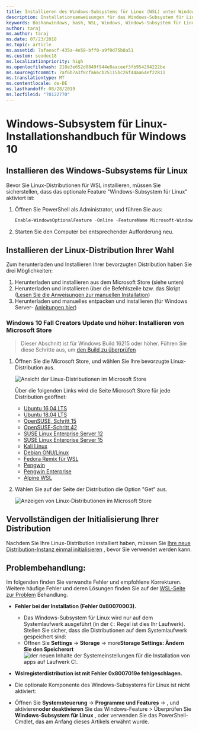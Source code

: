 ```yaml
---
title: Installieren des Windows-Subsystems für Linux (WSL) unter Windows 10
description: Installationsanweisungen für das Windows-Subsystem für Linux unter Windows 10.
keywords: Bashonwindows, bash, WSL, Windows, Windows-Subsystem für Linux, windowssubsystem, Ubuntu, Debian, SuSE, Windows 10, Installation
author: taraj
ms.author: taraj
ms.date: 07/23/2018
ms.topic: article
ms.assetid: 7afaeacf-435a-4e58-bff0-a9f0d75b8a51
ms.custom: seodec18
ms.localizationpriority: high
ms.openlocfilehash: 218e3e652d0849f944e8aaceef3fb954294222be
ms.sourcegitcommit: 7af6b7a3f8cfa66cb25115bc26f44aa64ef22811
ms.translationtype: MT
ms.contentlocale: de-DE
ms.lasthandoff: 08/28/2019
ms.locfileid: "70122770"
---
```

# <a name="windows-subsystem-for-linux-installation-guide-for-windows-10"></a>Windows-Subsystem für Linux-Installationshandbuch für Windows 10

## <a name="install-the-windows-subsystem-for-linux"></a>Installieren des Windows-Subsystems für Linux

Bevor Sie Linux-Distributionen für WSL installieren, müssen Sie sicherstellen, dass das optionale Feature "Windows-Subsystem für Linux" aktiviert ist:

1. Öffnen Sie PowerShell als Administrator, und führen Sie aus:
    ```powershell
    Enable-WindowsOptionalFeature -Online -FeatureName Microsoft-Windows-Subsystem-Linux
    ```

2. Starten Sie den Computer bei entsprechender Aufforderung neu.

## <a name="install-your-linux-distribution-of-choice"></a>Installieren der Linux-Distribution Ihrer Wahl
Zum herunterladen und Installieren Ihrer bevorzugten Distribution haben Sie drei Möglichkeiten:
1. Herunterladen und installieren aus dem Microsoft Store (siehe unten)
1. Herunterladen und installieren über die Befehlszeile bzw. das Skript ([Lesen Sie die Anweisungen zur manuellen Installation](install-manual.md))
1. Herunterladen und manuelles entpacken und installieren (für Windows Server- [Anleitungen hier](install-on-server.md))

### <a name="windows-10-fall-creators-update-and-later-install-from-the-microsoft-store"></a>Windows 10 Fall Creators Update und höher: Installieren von Microsoft Store

> Dieser Abschnitt ist für Windows Build 16215 oder höher.  Führen Sie diese Schritte aus, um [den Build zu überprüfen](troubleshooting.md#check-your-build-number) 

1. Öffnen Sie die Microsoft Store, und wählen Sie Ihre bevorzugte Linux-Distribution aus.

    ![Ansicht der Linux-Distributionen im Microsoft Store](media/store.png)

    Über die folgenden Links wird die Seite Microsoft Store für jede Distribution geöffnet:

    * [Ubuntu 16,04 LTS](https://www.microsoft.com/store/apps/9pjn388hp8c9)
    * [Ubuntu 18,04 LTS](https://www.microsoft.com/store/apps/9N9TNGVNDL3Q)
    * [OpenSUSE, Schritt 15](https://www.microsoft.com/store/apps/9n1tb6fpvj8c)
    * [OpenSUSE-Schritt 42](https://www.microsoft.com/store/apps/9njvjts82tjx)
    * [SUSE Linux Enterprise Server 12](https://www.microsoft.com/store/apps/9p32mwbh6cns)
    * [SUSE Linux Enterprise Server 15](https://www.microsoft.com/store/apps/9pmw35d7fnlx)
    * [Kali Linux](https://www.microsoft.com/store/apps/9PKR34TNCV07)
    * [Debian GNU/Linux](https://www.microsoft.com/store/apps/9MSVKQC78PK6)
    * [Fedora Remix für WSL](https://www.microsoft.com/store/apps/9n6gdm4k2hnc)
    * [Pengwin](https://www.microsoft.com/store/apps/9NV1GV1PXZ6P)
    * [Pengwin Enterprise](https://www.microsoft.com/store/apps/9N8LP0X93VCP)
    * [Alpine WSL](https://www.microsoft.com/store/apps/9p804crf0395)

1. Wählen Sie auf der Seite der Distribution die Option "Get" aus.

    ![Anzeigen von Linux-Distributionen im Microsoft Store](media/UbuntuStore.png)

## <a name="complete-initialization-of-your-distro"></a>Vervollständigen der Initialisierung Ihrer Distribution
Nachdem Sie Ihre Linux-Distribution installiert haben, müssen Sie [Ihre neue Distribution-Instanz einmal initialisieren](initialize-distro.md) , bevor Sie verwendet werden kann.

## <a name="troubleshooting"></a>Problembehandlung: 

Im folgenden finden Sie verwandte Fehler und empfohlene Korrekturen. Weitere häufige Fehler und deren Lösungen finden Sie auf der [WSL-Seite zur Problem](troubleshooting.md) Behandlung.

* **Fehler bei der Installation (Fehler 0x80070003).**
    * Das Windows-Subsystem für Linux wird nur auf dem Systemlaufwerk ausgeführt (in der `C:` Regel ist dies Ihr Laufwerk). Stellen Sie sicher, dass die Distributionen auf dem Systemlaufwerk gespeichert sind:  
    * Öffnen Sie **Settings** -> **Storage** -> more**Storage Settings: Ändern Sie den Speicherort**
    ![der neuen Inhalte der Systemeinstellungen für die Installation von apps auf Laufwerk C:.](media/AppStorage.png)
    
    
 * **Wslregisterdistribution ist mit Fehler 0x8007019e fehlgeschlagen.**   
  * Die optionale Komponente des Windows-Subsystems für Linux ist nicht aktiviert: 
   * Öffnen Sie **Systemsteuerung** -> **Programme und Features** -> , und aktivieren**oder deaktivieren** Sie das Windows-Feature > Überprüfen Sie **Windows-Subsystem für Linux** , oder verwenden Sie das PowerShell-Cmdlet, das am Anfang dieses Artikels erwähnt wurde.
